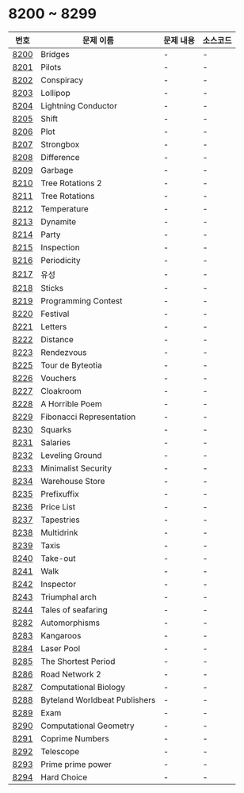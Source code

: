 # 8200 ~ 8299

번호 | 문제 이름 | 문제 내용 | 소스코드
--- | --- | --- | ---
[8200](https://www.acmicpc.net/problem/8200) | Bridges | - | -
[8201](https://www.acmicpc.net/problem/8201) | Pilots | - | -
[8202](https://www.acmicpc.net/problem/8202) | Conspiracy | - | -
[8203](https://www.acmicpc.net/problem/8203) | Lollipop | - | -
[8204](https://www.acmicpc.net/problem/8204) | Lightning Conductor | - | -
[8205](https://www.acmicpc.net/problem/8205) | Shift | - | -
[8206](https://www.acmicpc.net/problem/8206) | Plot | - | -
[8207](https://www.acmicpc.net/problem/8207) | Strongbox | - | -
[8208](https://www.acmicpc.net/problem/8208) | Difference | - | -
[8209](https://www.acmicpc.net/problem/8209) | Garbage | - | -
[8210](https://www.acmicpc.net/problem/8210) | Tree Rotations 2 | - | -
[8211](https://www.acmicpc.net/problem/8211) | Tree Rotations | - | -
[8212](https://www.acmicpc.net/problem/8212) | Temperature | - | -
[8213](https://www.acmicpc.net/problem/8213) | Dynamite | - | -
[8214](https://www.acmicpc.net/problem/8214) | Party | - | -
[8215](https://www.acmicpc.net/problem/8215) | Inspection | - | -
[8216](https://www.acmicpc.net/problem/8216) | Periodicity | - | -
[8217](https://www.acmicpc.net/problem/8217) | 유성 | - | -
[8218](https://www.acmicpc.net/problem/8218) | Sticks | - | -
[8219](https://www.acmicpc.net/problem/8219) | Programming Contest | - | -
[8220](https://www.acmicpc.net/problem/8220) | Festival | - | -
[8221](https://www.acmicpc.net/problem/8221) | Letters | - | -
[8222](https://www.acmicpc.net/problem/8222) | Distance | - | -
[8223](https://www.acmicpc.net/problem/8223) | Rendezvous | - | -
[8225](https://www.acmicpc.net/problem/8225) | Tour de Byteotia | - | -
[8226](https://www.acmicpc.net/problem/8226) | Vouchers | - | -
[8227](https://www.acmicpc.net/problem/8227) | Cloakroom | - | -
[8228](https://www.acmicpc.net/problem/8228) | A Horrible Poem | - | -
[8229](https://www.acmicpc.net/problem/8229) | Fibonacci Representation | - | -
[8230](https://www.acmicpc.net/problem/8230) | Squarks | - | -
[8231](https://www.acmicpc.net/problem/8231) | Salaries | - | -
[8232](https://www.acmicpc.net/problem/8232) | Leveling Ground | - | -
[8233](https://www.acmicpc.net/problem/8233) | Minimalist Security | - | -
[8234](https://www.acmicpc.net/problem/8234) | Warehouse Store | - | -
[8235](https://www.acmicpc.net/problem/8235) | Prefixuffix | - | -
[8236](https://www.acmicpc.net/problem/8236) | Price List | - | -
[8237](https://www.acmicpc.net/problem/8237) | Tapestries | - | -
[8238](https://www.acmicpc.net/problem/8238) | Multidrink | - | -
[8239](https://www.acmicpc.net/problem/8239) | Taxis | - | -
[8240](https://www.acmicpc.net/problem/8240) | Take-out | - | -
[8241](https://www.acmicpc.net/problem/8241) | Walk | - | -
[8242](https://www.acmicpc.net/problem/8242) | Inspector | - | -
[8243](https://www.acmicpc.net/problem/8243) | Triumphal arch | - | -
[8244](https://www.acmicpc.net/problem/8244) | Tales of seafaring | - | -
[8282](https://www.acmicpc.net/problem/8282) | Automorphisms | - | -
[8283](https://www.acmicpc.net/problem/8283) | Kangaroos | - | -
[8284](https://www.acmicpc.net/problem/8284) | Laser Pool | - | -
[8285](https://www.acmicpc.net/problem/8285) | The Shortest Period | - | -
[8286](https://www.acmicpc.net/problem/8286) | Road Network 2 | - | -
[8287](https://www.acmicpc.net/problem/8287) | Computational Biology | - | -
[8288](https://www.acmicpc.net/problem/8288) | Byteland Worldbeat Publishers | - | -
[8289](https://www.acmicpc.net/problem/8289) | Exam | - | -
[8290](https://www.acmicpc.net/problem/8290) | Computational Geometry | - | -
[8291](https://www.acmicpc.net/problem/8291) | Coprime Numbers | - | -
[8292](https://www.acmicpc.net/problem/8292) | Telescope | - | -
[8293](https://www.acmicpc.net/problem/8293) | Prime prime power | - | -
[8294](https://www.acmicpc.net/problem/8294) | Hard Choice | - | -
